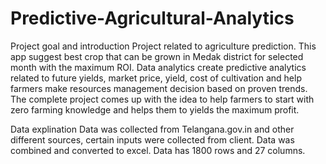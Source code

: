 # Predictive-Agricultural-Analytics
Project goal and introduction
Project related to agriculture prediction. This app suggest best crop that can be grown in Medak district for selected month with the maximum ROI.
Data analytics create predictive analytics related to future yields, market price, yield, cost of cultivation and help farmers make resources management decision based on proven trends.
The complete project comes up with the idea to help farmers to start with zero farming knowledge and helps them to yields the maximum profit.


Data explination
Data was collected from Telangana.gov.in and other different sources, certain inputs were collected from client. Data was combined and converted to excel. Data has 1800 rows and 27 columns.
